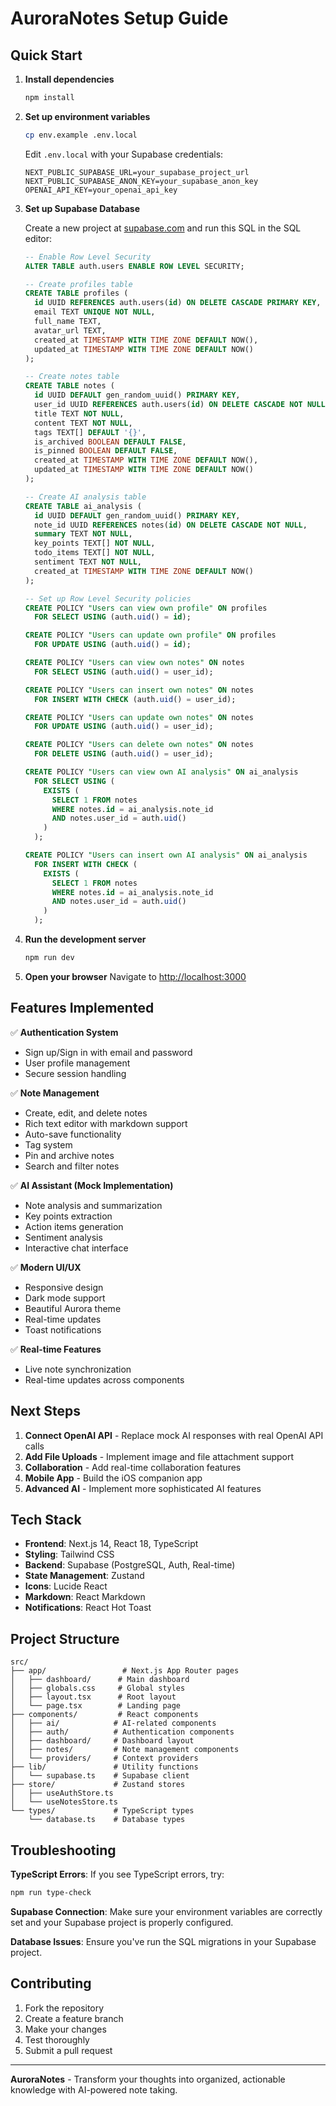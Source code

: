# AuroraNotes Setup Guide

## Quick Start

1. **Install dependencies**
   ```bash
   npm install
   ```

2. **Set up environment variables**
   ```bash
   cp env.example .env.local
   ```
   
   Edit `.env.local` with your Supabase credentials:
   ```env
   NEXT_PUBLIC_SUPABASE_URL=your_supabase_project_url
   NEXT_PUBLIC_SUPABASE_ANON_KEY=your_supabase_anon_key
   OPENAI_API_KEY=your_openai_api_key
   ```

3. **Set up Supabase Database**
   
   Create a new project at [supabase.com](https://supabase.com) and run this SQL in the SQL editor:

   ```sql
   -- Enable Row Level Security
   ALTER TABLE auth.users ENABLE ROW LEVEL SECURITY;

   -- Create profiles table
   CREATE TABLE profiles (
     id UUID REFERENCES auth.users(id) ON DELETE CASCADE PRIMARY KEY,
     email TEXT UNIQUE NOT NULL,
     full_name TEXT,
     avatar_url TEXT,
     created_at TIMESTAMP WITH TIME ZONE DEFAULT NOW(),
     updated_at TIMESTAMP WITH TIME ZONE DEFAULT NOW()
   );

   -- Create notes table
   CREATE TABLE notes (
     id UUID DEFAULT gen_random_uuid() PRIMARY KEY,
     user_id UUID REFERENCES auth.users(id) ON DELETE CASCADE NOT NULL,
     title TEXT NOT NULL,
     content TEXT NOT NULL,
     tags TEXT[] DEFAULT '{}',
     is_archived BOOLEAN DEFAULT FALSE,
     is_pinned BOOLEAN DEFAULT FALSE,
     created_at TIMESTAMP WITH TIME ZONE DEFAULT NOW(),
     updated_at TIMESTAMP WITH TIME ZONE DEFAULT NOW()
   );

   -- Create AI analysis table
   CREATE TABLE ai_analysis (
     id UUID DEFAULT gen_random_uuid() PRIMARY KEY,
     note_id UUID REFERENCES notes(id) ON DELETE CASCADE NOT NULL,
     summary TEXT NOT NULL,
     key_points TEXT[] NOT NULL,
     todo_items TEXT[] NOT NULL,
     sentiment TEXT NOT NULL,
     created_at TIMESTAMP WITH TIME ZONE DEFAULT NOW()
   );

   -- Set up Row Level Security policies
   CREATE POLICY "Users can view own profile" ON profiles
     FOR SELECT USING (auth.uid() = id);

   CREATE POLICY "Users can update own profile" ON profiles
     FOR UPDATE USING (auth.uid() = id);

   CREATE POLICY "Users can view own notes" ON notes
     FOR SELECT USING (auth.uid() = user_id);

   CREATE POLICY "Users can insert own notes" ON notes
     FOR INSERT WITH CHECK (auth.uid() = user_id);

   CREATE POLICY "Users can update own notes" ON notes
     FOR UPDATE USING (auth.uid() = user_id);

   CREATE POLICY "Users can delete own notes" ON notes
     FOR DELETE USING (auth.uid() = user_id);

   CREATE POLICY "Users can view own AI analysis" ON ai_analysis
     FOR SELECT USING (
       EXISTS (
         SELECT 1 FROM notes 
         WHERE notes.id = ai_analysis.note_id 
         AND notes.user_id = auth.uid()
       )
     );

   CREATE POLICY "Users can insert own AI analysis" ON ai_analysis
     FOR INSERT WITH CHECK (
       EXISTS (
         SELECT 1 FROM notes 
         WHERE notes.id = ai_analysis.note_id 
         AND notes.user_id = auth.uid()
       )
     );
   ```

4. **Run the development server**
   ```bash
   npm run dev
   ```

5. **Open your browser**
   Navigate to [http://localhost:3000](http://localhost:3000)

## Features Implemented

✅ **Authentication System**
- Sign up/Sign in with email and password
- User profile management
- Secure session handling

✅ **Note Management**
- Create, edit, and delete notes
- Rich text editor with markdown support
- Auto-save functionality
- Tag system
- Pin and archive notes
- Search and filter notes

✅ **AI Assistant (Mock Implementation)**
- Note analysis and summarization
- Key points extraction
- Action items generation
- Sentiment analysis
- Interactive chat interface

✅ **Modern UI/UX**
- Responsive design
- Dark mode support
- Beautiful Aurora theme
- Real-time updates
- Toast notifications

✅ **Real-time Features**
- Live note synchronization
- Real-time updates across components

## Next Steps

1. **Connect OpenAI API** - Replace mock AI responses with real OpenAI API calls
2. **Add File Uploads** - Implement image and file attachment support
3. **Collaboration** - Add real-time collaboration features
4. **Mobile App** - Build the iOS companion app
5. **Advanced AI** - Implement more sophisticated AI features

## Tech Stack

- **Frontend**: Next.js 14, React 18, TypeScript
- **Styling**: Tailwind CSS
- **Backend**: Supabase (PostgreSQL, Auth, Real-time)
- **State Management**: Zustand
- **Icons**: Lucide React
- **Markdown**: React Markdown
- **Notifications**: React Hot Toast

## Project Structure

```
src/
├── app/                 # Next.js App Router pages
│   ├── dashboard/      # Main dashboard
│   ├── globals.css     # Global styles
│   ├── layout.tsx      # Root layout
│   └── page.tsx        # Landing page
├── components/         # React components
│   ├── ai/            # AI-related components
│   ├── auth/          # Authentication components
│   ├── dashboard/     # Dashboard layout
│   ├── notes/         # Note management components
│   └── providers/     # Context providers
├── lib/               # Utility functions
│   └── supabase.ts    # Supabase client
├── store/             # Zustand stores
│   ├── useAuthStore.ts
│   └── useNotesStore.ts
└── types/             # TypeScript types
    └── database.ts    # Database types
```

## Troubleshooting

**TypeScript Errors**: If you see TypeScript errors, try:
```bash
npm run type-check
```

**Supabase Connection**: Make sure your environment variables are correctly set and your Supabase project is properly configured.

**Database Issues**: Ensure you've run the SQL migrations in your Supabase project.

## Contributing

1. Fork the repository
2. Create a feature branch
3. Make your changes
4. Test thoroughly
5. Submit a pull request

---

**AuroraNotes** - Transform your thoughts into organized, actionable knowledge with AI-powered note taking.

